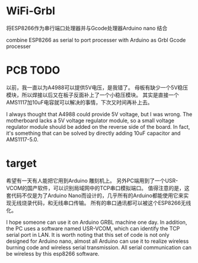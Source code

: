 # WiFi-Grbl
将ESP8266作为串行端口处理器并与Gcode处理器Arduino nano 结合

combine ESP8266 as serial to port processer with Arduino as Grbl Gcode processer

# PCB TODO
以前，我一直以为A4988可以提供5V电压，是我错了。
母板有缺少一个5V稳压模块，所以焊接以后又在板子反面补上了一个小稳压模块。
其实是直接一个AMS1117加10uF电容就可以解决的事情，下次又时间再补上去。

I always thought that A4988 could provide 5V voltage, but I was wrong.
The motherboard lacks a 5V voltage regulator module, so a small voltage regulator module should be added on the reverse side of the board.
In fact, it's something that can be solved by directly adding 10uF capacitor and AMS1117-5.0.

# target
希望有一天有人能把它用到Arduino 雕刻机上。
另外PC端用到了一个USR-VCOM的国产软件，可以识别局域网中的TCP串口模拟端口。
值得注意的是，这套代码不仅是为了Arduino Nano而设计的，几乎所有的Arduino都能使用它来实现无线烧录代码，和无线串口传输。
所有的串口通讯都可以被这个ESP8266无线化。

I hope someone can use it on Arduino GRBL machine one day.
In addition, the PC uses a software named USR-VCOM, which can identify the TCP serial port in LAN.
It is worth noting that this set of code is not only designed for Arduino nano, almost all Arduino can use it to realize wireless burning code and wireless serial transmission.
All serial communication can be wireless by this esp8266 software.

